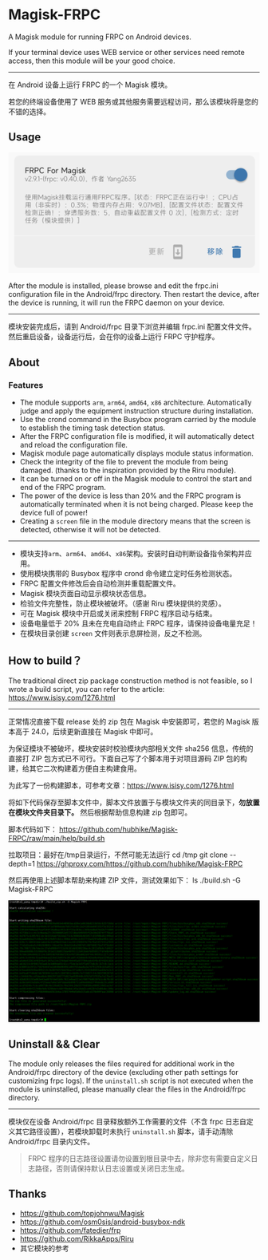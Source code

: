 # Magisk-FRPC

A Magisk module for running FRPC on Android devices.

If your terminal device uses WEB service or other services need remote access, then this module will be your good choice.

---

在 Android 设备上运行 FRPC 的一个 Magisk 模块。

若您的终端设备使用了 WEB 服务或其他服务需要远程访问，那么该模块将是您的不错的选择。

## Usage
![](https://raw.githubusercontent.com/hubhike/Magisk-FRPC/main/help/97105821.png)

After the module is installed, please browse and edit the frpc.ini configuration file in the Android/frpc directory. Then restart the device, after the device is running, it will run the FRPC daemon on your device.

---

模块安装完成后，请到 Android/frpc 目录下浏览并编辑 frpc.ini 配置文件文件。然后重启设备，设备运行后，会在你的设备上运行 FRPC 守护程序。

## About

### Features

- The module supports `arm`, `arm64`, `amd64`, `x86` architecture. Automatically judge and apply the equipment instruction structure during installation.
- Use the crond command in the Busybox program carried by the module to establish the timing task detection status.
- After the FRPC configuration file is modified, it will automatically detect and reload the configuration file.
- Magisk module page automatically displays module status information.
- Check the integrity of the file to prevent the module from being damaged. (thanks to the inspiration provided by the Riru module).
- It can be turned on or off in the Magisk module to control the start and end of the FRPC program.
- The power of the device is less than 20% and the FRPC program is automatically terminated when it is not being charged. Please keep the device full of power!
- Creating a `screen` file in the module directory means that the screen is detected, otherwise it will not be detected.

---

- 模块支持`arm`、`arm64`、`amd64`、`x86`架构。安装时自动判断设备指令架构并应用。
- 使用模块携带的 Busybox 程序中 crond 命令建立定时任务检测状态。
- FRPC 配置文件修改后会自动检测并重载配置文件。
- Magisk 模块页面自动显示模块状态信息。
- 检验文件完整性，防止模块被破坏。（感谢 Riru 模块提供的灵感）。
- 可在 Magisk 模块中开启或关闭来控制 FRPC 程序启动与结束。
- 设备电量低于 20% 且未在充电自动终止 FRPC 程序，请保持设备电量充足！
- 在模块目录创建 `screen` 文件则表示息屏检测，反之不检测。

## How to build？


The traditional direct zip package construction method is not feasible, so I wrote a build script, you can refer to the article: https://www.isisy.com/1276.html

---

正常情况直接下载 release 处的 zip 包在 Magisk 中安装即可，若您的 Magisk 版本高于 24.0，后续更新直接在 Magisk 中即可。

为保证模块不被破坏，模块安装时校验模块内部相关文件 sha256 信息，传统的直接打 ZIP 包方式已不可行。下面自己写了个脚本用于对项目源码 ZIP 包的构建，给其它二次构建着方便自主构建食用。

为此写了一份构建脚本，可参考文章：https://www.isisy.com/1276.html

将如下代码保存至脚本文件中，脚本文件放置于与模块文件夹的同目录下，**勿放置在模块文件夹目录下。**
然后根据帮助信息构建 zip 包即可。

脚本代码如下：
https://github.com/hubhike/Magisk-FRPC/raw/main/help/build.sh

拉取项目：最好在/tmp目录运行，不然可能无法运行
cd /tmp
git clone --depth=1 https://ghproxy.com/https://github.com/hubhike/Magisk-FRPC

然后再使用上述脚本帮助来构建 ZIP 文件，测试效果如下：
ls
./build.sh -G Magisk-FRPC

![](https://raw.githubusercontent.com/hubhike/Magisk-FRPC/main/help/2405645629.png)

## Uninstall && Clear

The module only releases the files required for additional work in the Android/frpc directory of the device (excluding other path settings for customizing frpc logs). If the `uninstall.sh` script is not executed when the module is uninstalled, please manually clear the files in the Android/frpc directory.

---

模块仅在设备 Android/frpc 目录释放额外工作需要的文件（不含 frpc 日志自定义其它路径设置），若模块卸载时未执行 `uninstall.sh` 脚本，请手动清除 Android/frpc 目录内文件。

> FRPC 程序的日志路径设置请勿设置到根目录中去，除非您有需要自定义日志路径，否则请保持默认日志设置或关闭日志生成。

## Thanks

- https://github.com/topjohnwu/Magisk
- https://github.com/osm0sis/android-busybox-ndk
- https://github.com/fatedier/frp
- https://github.com/RikkaApps/Riru
- 其它模块的参考
